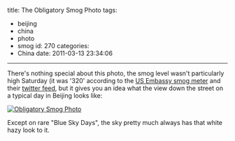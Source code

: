 title: The Obligatory Smog Photo
tags:
  - beijing
  - china
  - photo
  - smog
id: 270
categories:
  - China
date: 2011-03-13 23:34:06
---

There's nothing special about this photo, the smog level wasn't particularly high Saturday (it was '320' according to the [US Embassy smog meter](http://beijing.usembassy-china.org.cn/070109air.html) and their [twitter feed](http://twitter.com/beijingair), but it gives you an idea what the view down the street on a typical day in Beijing looks like:

[![](http://www.offthehill.org/wp-content/uploads/2011/03/Obligatory-Smog-Photo.jpg "Obligatory Smog Photo")](http://www.offthehill.org/wp-content/uploads/2011/03/Obligatory-Smog-Photo.jpg)

Except on rare "Blue Sky Days", the sky pretty much always has that white hazy look to it.

